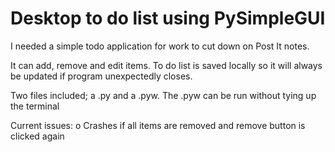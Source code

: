 # Desktop to do list using PySimpleGUI

I needed a simple todo application for work to cut down on Post It notes.

It can add, remove and edit items. To do list is saved locally so it will always
be updated if program unexpectedly closes.

Two files included; a .py and a .pyw. The .pyw can be run without tying up the terminal

Current issues:
o Crashes if all items are removed and remove button is clicked again